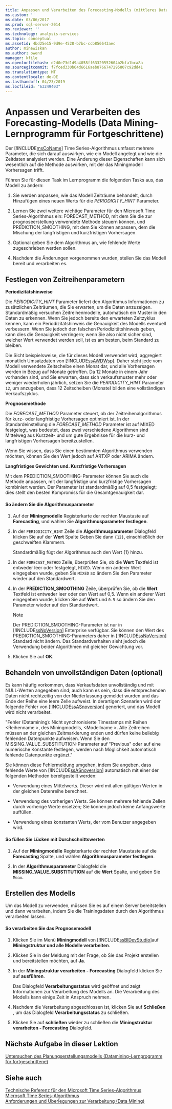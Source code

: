 ```yaml
---
title: Anpassen und Verarbeiten des Forecasting-Modells (mittleres Datamining Tutorial) | Microsoft-Dokumentation
ms.custom: ''
ms.date: 03/06/2017
ms.prod: sql-server-2014
ms.reviewer: ''
ms.technology: analysis-services
ms.topic: conceptual
ms.assetid: 4bd25e15-9d9e-4528-b7bc-ccb856643aec
author: minewiskan
ms.author: owend
manager: kfile
ms.openlocfilehash: d2d0e73d1d9a4058ff63320552604b2bfa1bca8a
ms.sourcegitcommit: f7fced330b64d6616aeb8766747295807c92dd41
ms.translationtype: MT
ms.contentlocale: de-DE
ms.lasthandoff: 04/23/2019
ms.locfileid: "63249403"
---
```

# <a name="customizing-and-processing-the-forecasting-model-intermediate-data-mining-tutorial"></a>Anpassen und Verarbeiten des Forecasting-Modells (Data Mining-Lernprogramm für Fortgeschrittene)
  Der [!INCLUDE[msCoName](../includes/msconame-md.md)] Time Series-Algorithmus umfasst mehrere Parameter, die sich darauf auswirken, wie ein Modell angelegt und wie die Zeitdaten analysiert werden. Eine Änderung dieser Eigenschaften kann sich wesentlich auf die Methode auswirken, mit der das Miningmodell Vorhersagen trifft.  
  
 Führen Sie für diesen Task im Lernprogramm die folgenden Tasks aus, das Modell zu ändern:  
  
1.  Sie werden anpassen, wie das Modell Zeiträume behandelt, durch Hinzufügen eines neuen Werts für die *PERIODICITY_HINT* Parameter.  
  
2.  Lernen Sie zwei weitere wichtige Parameter für den Microsoft Time Series-Algorithmus ein: FORECAST_METHOD, mit dem Sie die zur prognoseerstellung verwendete Methode steuern können, und PREDICTION_SMOOTHING, mit dem Sie können anpassen, dem die Mischung der langfristigen und kurzfristigen Vorhersagen.  
  
3.  Optional geben Sie dem Algorithmus an, wie fehlende Werte zugeschrieben werden sollen.  
  
4.  Nachdem die Änderungen vorgenommen wurden, stellen Sie das Modell bereit und verarbeiten es.  
  
## <a name="setting-time-series-parameters"></a>Festlegen von Zeitreihenparametern  
 **Periodizitätshinweise**  
  
 Die *PERIODICITY_HINT* Parameter liefert den Algorithmus Informationen zu zusätzlichen Zeiträumen, die Sie erwarten, um die Daten anzuzeigen. Standardmäßig versuchen Zeitreihenmodelle, automatisch ein Muster in den Daten zu erkennen. Wenn Sie jedoch bereits den erwarteten Zeitzyklus kennen, kann ein Periodizitätshinweis die Genauigkeit des Modells eventuell verbessern. Wenn Sie jedoch den falschen Periodizitätshinweis geben, kann dies die Genauigkeit verringern; wenn Sie also nicht sicher sind, welcher Wert verwendet werden soll, ist es am besten, beim Standard zu bleiben.  
  
 Die Sicht beispielsweise, die für dieses Modell verwendet wird, aggregiert monatlich Umsatzdaten von [!INCLUDE[ssAWDWsp](../includes/ssawdwsp-md.md)]. Daher steht jede vom Modell verwendete Zeitscheibe einen Monat dar, und alle Vorhersagen werden in Bezug auf Monate getroffen. Da 12 Monate in einem Jahr vorhanden sind, und Sie erwarten, dass sich verkaufsmuster mehr oder weniger wiederholen jährlich, setzen Sie die *PERIODICITY_HINT* Parameter `12`, um anzugeben, dass 12 Zeitscheiben (Monate) bilden eine vollständigen Verkaufszyklus.  
  
 **Prognosemethode**  
  
 Die *FORECAST_METHOD* Parameter steuert, ob der Zeitreihenalgorithmus für kurz- oder langfristige Vorhersagen optimiert ist. In der Standardeinstellung die *FORECAST_METHOD* Parameter ist auf MIXED festgelegt, was bedeutet, dass zwei verschiedene Algorithmen sind Mittelweg aus Kurzzeit- und um gute Ergebnisse für die kurz- und langfristigen Vorhersagen bereitzustellen.  
  
 Wenn Sie wissen, dass Sie einen bestimmten Algorithmus verwenden möchten, können Sie den Wert jedoch auf ARTXP oder ARIMA ändern.  
  
 **Langfristiges Gewichten und. Kurzfristige Vorhersagen**  
  
 Mit dem PREDICTION_SMOOTHING-Parameter können Sie auch die Methode anpassen, mit der langfristige und kurzfristige Vorhersagen kombiniert werden. Der Parameter ist standardmäßig auf 0,5 festgelegt; dies stellt den besten Kompromiss für die Gesamtgenauigkeit dar.  
  
#### <a name="to-change-the-algorithm-parameters"></a>So ändern Sie die Algorithmusparameter  
  
1.  Auf der **Miningmodelle** Registerkarte der rechten Maustaste auf **Forecasting**, und wählen Sie **Algorithmusparameter festlegen**.  
  
2.  In der `PERIODICITY_HINT` Zeile die **Algorithmusparameter** Dialogfeld klicken Sie auf der **Wert** Spalte Geben Sie dann `{12}`, einschließlich der geschweiften Klammern.  
  
     Standardmäßig fügt der Algorithmus auch den Wert {1} hinzu.  
  
3.  In der `FORECAST_METHOD` Zeile, überprüfen Sie, ob die **Wert** Textfeld ist entweder leer oder festgelegt, `MIXED`. Wenn ein anderer Wert eingegeben wurde, geben Sie `MIXED` so ändern Sie den Parameter wieder auf den Standardwert.  
  
4.  In der **PREDICTION_SMOOTHING** Zeile, überprüfen Sie, ob die **Wert** Textfeld ist entweder leer oder den Wert auf 0,5. Wenn ein anderer Wert eingegeben wurde, klicken Sie auf **Wert** und `0.5` so ändern Sie den Parameter wieder auf den Standardwert.  
  
    > [!NOTE]  
    >  Der PREDICTION_SMOOTHING-Parameter ist nur in [!INCLUDE[ssNoVersion](../includes/ssnoversion-md.md)] Enterprise verfügbar. Sie können den Wert des PREDICTION_SMOOTHING-Parameters daher in [!INCLUDE[ssNoVersion](../includes/ssnoversion-md.md)] Standard nicht ändern. Das Standardverhalten sieht jedoch die Verwendung beider Algorithmen mit gleicher Gewichtung vor.  
  
5.  Klicken Sie auf **OK**.  
  
## <a name="handling-missing-data-optional"></a>Behandeln von unvollständigen Daten (optional)  
 Es kann häufig vorkommen, dass Verkaufsdaten unvollständig und mit NULL-Werten angegeben sind; auch kann es sein, dass die entsprechenden Daten nicht rechtzeitig von der Niederlassung gemeldet wurden und das Ende der Reihe eine leere Zelle aufweist. In derartigen Szenarien wird der folgende Fehler von [!INCLUDE[ssASnoversion](../includes/ssasnoversion-md.md)] generiert, und das Modell wird nicht verarbeitet.  
  
 "Fehler (Datamining): Nicht synchronisierte Timestamps mit Reihen \<Reihenname >, des Miningmodells, \<Modellname >. Alle Zeitreihen müssen an der gleichen Zeitmarkierung enden und dürfen keine beliebig fehlenden Datenpunkte aufweisen. Wenn Sie den MISSING_VALUE_SUBSTITUTION-Parameter auf "Previous" oder auf eine numerische Konstante festlegen, werden nach Möglichkeit automatisch fehlende Datenpunkte ergänzt."  
  
 Sie können diese Fehlermeldung umgehen, indem Sie angeben, dass fehlende Werte von [!INCLUDE[ssASnoversion](../includes/ssasnoversion-md.md)] automatisch mit einer der folgenden Methoden bereitgestellt werden:  
  
-   Verwendung eines Mittelwerts. Dieser wird mit allen gültigen Werten in der gleichen Datenreihe berechnet.  
  
-   Verwendung des vorherigen Werts. Sie können mehrere fehlende Zellen durch vorherige Werte ersetzen; Sie können jedoch keine Anfangswerte auffüllen.  
  
-   Verwendung eines konstanten Werts, der vom Benutzer angegeben wird.  
  
#### <a name="to-specify-that-gaps-be-filled-by-averaging-values"></a>So füllen Sie Lücken mit Durchschnittswerten  
  
1.  Auf der **Miningmodelle** Registerkarte der rechten Maustaste auf die **Forecasting** Spalte, und wählen **Algorithmusparameter festlegen**.  
  
2.  In der **Algorithmusparameter** Dialogfeld die **MISSING_VALUE_SUBSTITUTION** auf die **Wert** Spalte, und geben Sie `Mean`.  
  
## <a name="build-the-model"></a>Erstellen des Modells  
 Um das Modell zu verwenden, müssen Sie es auf einem Server bereitstellen und dann verarbeiten, indem Sie die Trainingsdaten durch den Algorithmus verarbeiten lassen.  
  
#### <a name="to-process-the-forecasting-model"></a>So verarbeiten Sie das Prognosemodell  
  
1.  Klicken Sie im Menü **Miningmodell** von [!INCLUDE[ssBIDevStudio](../includes/ssbidevstudio-md.md)]auf **Miningstruktur und alle Modelle verarbeiten**.  
  
2.  Klicken Sie in der Meldung mit der Frage, ob Sie das Projekt erstellen und bereitstellen möchten, auf **Ja**.  
  
3.  In der **Miningstruktur verarbeiten - Forecasting** Dialogfeld klicken Sie auf **ausführen**.  
  
     Das Dialogfeld **Verarbeitungsstatus** wird geöffnet und zeigt Informationen zur Verarbeitung des Modells an. Die Verarbeitung des Modells kann einige Zeit in Anspruch nehmen.  
  
4.  Nachdem die Verarbeitung abgeschlossen ist, klicken Sie auf **Schließen** , um das Dialogfeld **Verarbeitungsstatus** zu schließen.  
  
5.  Klicken Sie auf **schließen** wieder zu schließen die **Miningstruktur verarbeiten - Forecasting** Dialogfeld.  
  
## <a name="next-task-in-lesson"></a>Nächste Aufgabe in dieser Lektion  
 [Untersuchen des Planungserstellungsmodells &#40;Datamining-Lernprogramm für fortgeschrittene&#41;](../../2014/tutorials/exploring-the-forecasting-model-intermediate-data-mining-tutorial.md)  
  
## <a name="see-also"></a>Siehe auch  
 [Technische Referenz für den Microsoft Time Series-Algorithmus](../../2014/analysis-services/data-mining/microsoft-time-series-algorithm-technical-reference.md)   
 [Microsoft Time Series-Algorithmus](../../2014/analysis-services/data-mining/microsoft-time-series-algorithm.md)   
 [Anforderungen und Überlegungen zur Verarbeitung &#40;Data Mining&#41;](../../2014/analysis-services/data-mining/processing-requirements-and-considerations-data-mining.md)  
  
  
